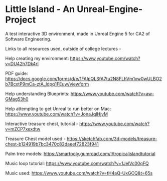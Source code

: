 # Little Island - An Unreal-Engine-Project
A test interactive 3D environment, made in Unreal Engine 5 for CA2 of Software Engineering.

Links to all resources used, outside of college lectures - 

Help creating my environment: https://www.youtube.com/watch?v=DU42h7Dk4rI

PDF guide: https://docs.google.com/forms/d/e/1FAIpQLSfA7tu2N8FLhVm1xw0wULBO2b7BcxtP9mCa-ztA_ldpq1FEuw/viewform

Help understanding Blueprints: https://www.youtube.com/watch?v=aw-GMag53h0

Help attempting to get Unreal to run better on Mac: https://www.youtube.com/watch?v=JonaJqlHjvM

Interactive treasure chest, tutorial - https://www.youtube.com/watch?v=mZCP7xexdtw

Treasure Chest model used - https://sketchfab.com/3d-models/treasure-chest-b124919b7bc3470c82daeef72823f941

Palm tree models: https://smartpoly.gumroad.com/l/tropicalislandtutorial

Music loop tutorial: https://www.youtube.com/watch?v=1JelVc00qFQ

Music used: https://www.youtube.com/watch?v=tH4aQ-UxGCQ&t=65s

